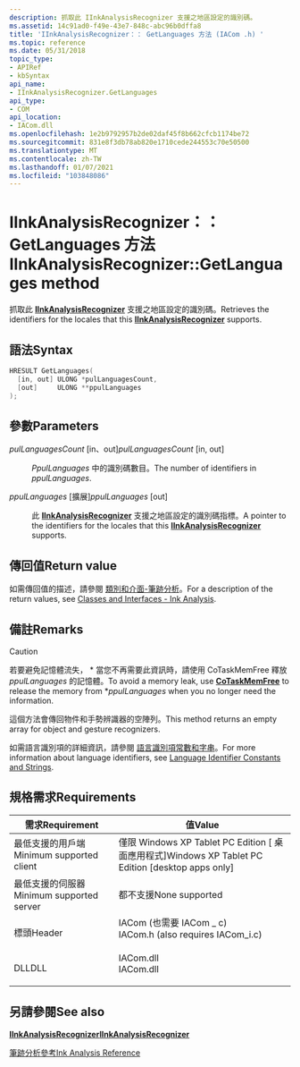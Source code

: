 ```yaml
---
description: 抓取此 IInkAnalysisRecognizer 支援之地區設定的識別碼。
ms.assetid: 14c91ad0-f49e-43e7-848c-abc96b0dffa8
title: 'IInkAnalysisRecognizer：： GetLanguages 方法 (IACom .h) '
ms.topic: reference
ms.date: 05/31/2018
topic_type:
- APIRef
- kbSyntax
api_name:
- IInkAnalysisRecognizer.GetLanguages
api_type:
- COM
api_location:
- IACom.dll
ms.openlocfilehash: 1e2b9792957b2de02daf45f8b662cfcb1174be72
ms.sourcegitcommit: 831e8f3db78ab820e1710cede244553c70e50500
ms.translationtype: MT
ms.contentlocale: zh-TW
ms.lasthandoff: 01/07/2021
ms.locfileid: "103848086"
---
```

# <a name="iinkanalysisrecognizergetlanguages-method"></a><span data-ttu-id="54ffb-103">IInkAnalysisRecognizer：： GetLanguages 方法</span><span class="sxs-lookup"><span data-stu-id="54ffb-103">IInkAnalysisRecognizer::GetLanguages method</span></span>

<span data-ttu-id="54ffb-104">抓取此 [**IInkAnalysisRecognizer**](iinkanalysisrecognizer.md) 支援之地區設定的識別碼。</span><span class="sxs-lookup"><span data-stu-id="54ffb-104">Retrieves the identifiers for the locales that this [**IInkAnalysisRecognizer**](iinkanalysisrecognizer.md) supports.</span></span>

## <a name="syntax"></a><span data-ttu-id="54ffb-105">語法</span><span class="sxs-lookup"><span data-stu-id="54ffb-105">Syntax</span></span>


```C++
HRESULT GetLanguages(
  [in, out] ULONG *pulLanguagesCount,
  [out]     ULONG **ppulLanguages
);
```



## <a name="parameters"></a><span data-ttu-id="54ffb-106">參數</span><span class="sxs-lookup"><span data-stu-id="54ffb-106">Parameters</span></span>

<dl> <dt>

<span data-ttu-id="54ffb-107">*pulLanguagesCount* \[in、out\]</span><span class="sxs-lookup"><span data-stu-id="54ffb-107">*pulLanguagesCount* \[in, out\]</span></span>
</dt> <dd>

<span data-ttu-id="54ffb-108">*PpulLanguages* 中的識別碼數目。</span><span class="sxs-lookup"><span data-stu-id="54ffb-108">The number of identifiers in *ppulLanguages*.</span></span>

</dd> <dt>

<span data-ttu-id="54ffb-109">*ppulLanguages* \[擴展\]</span><span class="sxs-lookup"><span data-stu-id="54ffb-109">*ppulLanguages* \[out\]</span></span>
</dt> <dd>

<span data-ttu-id="54ffb-110">此 [**IInkAnalysisRecognizer**](iinkanalysisrecognizer.md) 支援之地區設定的識別碼指標。</span><span class="sxs-lookup"><span data-stu-id="54ffb-110">A pointer to the identifiers for the locales that this [**IInkAnalysisRecognizer**](iinkanalysisrecognizer.md) supports.</span></span>

</dd> </dl>

## <a name="return-value"></a><span data-ttu-id="54ffb-111">傳回值</span><span class="sxs-lookup"><span data-stu-id="54ffb-111">Return value</span></span>

<span data-ttu-id="54ffb-112">如需傳回值的描述，請參閱 [類別和介面-筆跡分析](classes-and-interfaces---ink-analysis.md)。</span><span class="sxs-lookup"><span data-stu-id="54ffb-112">For a description of the return values, see [Classes and Interfaces - Ink Analysis](classes-and-interfaces---ink-analysis.md).</span></span>

## <a name="remarks"></a><span data-ttu-id="54ffb-113">備註</span><span class="sxs-lookup"><span data-stu-id="54ffb-113">Remarks</span></span>

> [!Caution]  
> <span data-ttu-id="54ffb-114">若要避免記憶體流失， [](/windows/desktop/api/combaseapi/nf-combaseapi-cotaskmemfree) \* 當您不再需要此資訊時，請使用 CoTaskMemFree 釋放 *ppulLanguages* 的記憶體。</span><span class="sxs-lookup"><span data-stu-id="54ffb-114">To avoid a memory leak, use [**CoTaskMemFree**](/windows/desktop/api/combaseapi/nf-combaseapi-cotaskmemfree) to release the memory from \**ppulLanguages* when you no longer need the information.</span></span>

 

<span data-ttu-id="54ffb-115">這個方法會傳回物件和手勢辨識器的空陣列。</span><span class="sxs-lookup"><span data-stu-id="54ffb-115">This method returns an empty array for object and gesture recognizers.</span></span>

<span data-ttu-id="54ffb-116">如需語言識別項的詳細資訊，請參閱 [語言識別項常數和字串](/windows/desktop/Intl/language-identifier-constants-and-strings)。</span><span class="sxs-lookup"><span data-stu-id="54ffb-116">For more information about language identifiers, see [Language Identifier Constants and Strings](/windows/desktop/Intl/language-identifier-constants-and-strings).</span></span>

## <a name="requirements"></a><span data-ttu-id="54ffb-117">規格需求</span><span class="sxs-lookup"><span data-stu-id="54ffb-117">Requirements</span></span>



| <span data-ttu-id="54ffb-118">需求</span><span class="sxs-lookup"><span data-stu-id="54ffb-118">Requirement</span></span> | <span data-ttu-id="54ffb-119">值</span><span class="sxs-lookup"><span data-stu-id="54ffb-119">Value</span></span> |
|-------------------------------------|---------------------------------------------------------------------------------------------------------------|
| <span data-ttu-id="54ffb-120">最低支援的用戶端</span><span class="sxs-lookup"><span data-stu-id="54ffb-120">Minimum supported client</span></span><br/> | <span data-ttu-id="54ffb-121">僅限 Windows XP Tablet PC Edition \[ 桌面應用程式\]</span><span class="sxs-lookup"><span data-stu-id="54ffb-121">Windows XP Tablet PC Edition \[desktop apps only\]</span></span><br/>                                                 |
| <span data-ttu-id="54ffb-122">最低支援的伺服器</span><span class="sxs-lookup"><span data-stu-id="54ffb-122">Minimum supported server</span></span><br/> | <span data-ttu-id="54ffb-123">都不支援</span><span class="sxs-lookup"><span data-stu-id="54ffb-123">None supported</span></span><br/>                                                                                     |
| <span data-ttu-id="54ffb-124">標頭</span><span class="sxs-lookup"><span data-stu-id="54ffb-124">Header</span></span><br/>                   | <dl> <span data-ttu-id="54ffb-125"><dt>IACom (也需要 IACom \_ c) </dt></span><span class="sxs-lookup"><span data-stu-id="54ffb-125"><dt>IACom.h (also requires IACom\_i.c)</dt></span></span> </dl> |
| <span data-ttu-id="54ffb-126">DLL</span><span class="sxs-lookup"><span data-stu-id="54ffb-126">DLL</span></span><br/>                      | <dl> <span data-ttu-id="54ffb-127"><dt>IACom.dll</dt></span><span class="sxs-lookup"><span data-stu-id="54ffb-127"><dt>IACom.dll</dt></span></span> </dl>                          |



## <a name="see-also"></a><span data-ttu-id="54ffb-128">另請參閱</span><span class="sxs-lookup"><span data-stu-id="54ffb-128">See also</span></span>

<dl> <dt>

[<span data-ttu-id="54ffb-129">**IInkAnalysisRecognizer**</span><span class="sxs-lookup"><span data-stu-id="54ffb-129">**IInkAnalysisRecognizer**</span></span>](iinkanalysisrecognizer.md)
</dt> <dt>

[<span data-ttu-id="54ffb-130">筆跡分析參考</span><span class="sxs-lookup"><span data-stu-id="54ffb-130">Ink Analysis Reference</span></span>](ink-analysis-reference.md)
</dt> </dl>

 

